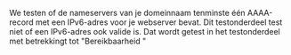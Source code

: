 We testen of de nameservers van je domeinnaam tenminste één AAAA-record met een IPv6-adres voor je webserver bevat. Dit testonderdeel test niet of een IPv6-adres ook valide is. Dat wordt getest in het testonderdeel met betrekkingt tot "Bereikbaarheid "
